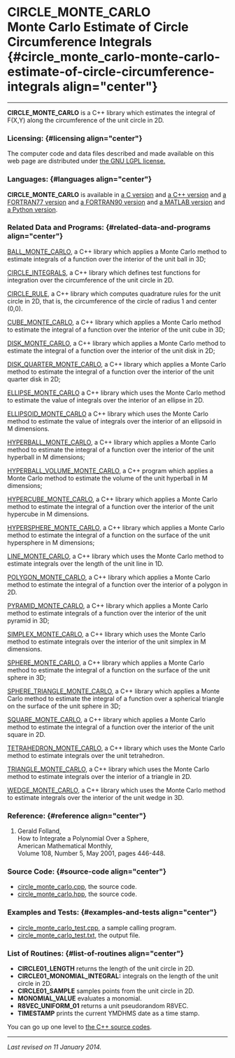 CIRCLE\_MONTE\_CARLO\
Monte Carlo Estimate of Circle Circumference Integrals {#circle_monte_carlo-monte-carlo-estimate-of-circle-circumference-integrals align="center"}
======================================================

------------------------------------------------------------------------

**CIRCLE\_MONTE\_CARLO** is a C++ library which estimates the integral
of F(X,Y) along the circumference of the unit circle in 2D.

### Licensing: {#licensing align="center"}

The computer code and data files described and made available on this
web page are distributed under [the GNU LGPL
license.](../../txt/gnu_lgpl.txt)

### Languages: {#languages align="center"}

**CIRCLE\_MONTE\_CARLO** is available in [a C
version](../../c_src/circle_monte_carlo/circle_monte_carlo.md) and [a
C++ version](../../master/circle_monte_carlo/circle_monte_carlo.md)
and [a FORTRAN77
version](../../f77_src/circle_monte_carlo/circle_monte_carlo.md) and
[a FORTRAN90
version](../../f_src/circle_monte_carlo/circle_monte_carlo.md) and [a
MATLAB version](../../m_src/circle_monte_carlo/circle_monte_carlo.md)
and [a Python
version](../../py_src/circle_monte_carlo/circle_monte_carlo.md).

### Related Data and Programs: {#related-data-and-programs align="center"}

[BALL\_MONTE\_CARLO](../../master/ball_monte_carlo/ball_monte_carlo.md),
a C++ library which applies a Monte Carlo method to estimate integrals
of a function over the interior of the unit ball in 3D;

[CIRCLE\_INTEGRALS](../../master/circle_integrals/circle_integrals.md),
a C++ library which defines test functions for integration over the
circumference of the unit circle in 2D.

[CIRCLE\_RULE](../../master/circle_rule/circle_rule.md), a C++
library which computes quadrature rules for the unit circle in 2D, that
is, the circumference of the circle of radius 1 and center (0,0).

[CUBE\_MONTE\_CARLO](../../master/cube_monte_carlo/cube_monte_carlo.md),
a C++ library which applies a Monte Carlo method to estimate the
integral of a function over the interior of the unit cube in 3D;

[DISK\_MONTE\_CARLO](../../master/disk_monte_carlo/disk_monte_carlo.md),
a C++ library which applies a Monte Carlo method to estimate the
integral of a function over the interior of the unit disk in 2D;

[DISK\_QUARTER\_MONTE\_CARLO](../../master/disk_quarter_monte_carlo/disk_quarter_monte_carlo.md),
a C++ library which applies a Monte Carlo method to estimate the
integral of a function over the interior of the unit quarter disk in 2D;

[ELLIPSE\_MONTE\_CARLO](../../master/ellipse_monte_carlo/ellipse_monte_carlo.md)
a C++ library which uses the Monte Carlo method to estimate the value of
integrals over the interior of an ellipse in 2D.

[ELLIPSOID\_MONTE\_CARLO](../../master/ellipsoid_monte_carlo/ellipsoid_monte_carlo.md)
a C++ library which uses the Monte Carlo method to estimate the value of
integrals over the interior of an ellipsoid in M dimensions.

[HYPERBALL\_MONTE\_CARLO](../../master/hyperball_monte_carlo/hyperball_monte_carlo.md),
a C++ library which applies a Monte Carlo method to estimate the
integral of a function over the interior of the unit hyperball in M
dimensions;

[HYPERBALL\_VOLUME\_MONTE\_CARLO](../../master/hyperball_volume_monte_carlo/hyperball_volume_monte_carlo.md),
a C++ program which applies a Monte Carlo method to estimate the volume
of the unit hyperball in M dimensions;

[HYPERCUBE\_MONTE\_CARLO](../../master/hypercube_monte_carlo/hypercube_monte_carlo.md),
a C++ library which applies a Monte Carlo method to estimate the
integral of a function over the interior of the unit hypercube in M
dimensions.

[HYPERSPHERE\_MONTE\_CARLO](../../master/hypersphere_monte_carlo/hypersphere_monte_carlo.md),
a C++ library which applies a Monte Carlo method to estimate the
integral of a function on the surface of the unit hypersphere in M
dimensions;

[LINE\_MONTE\_CARLO](../../master/line_monte_carlo/line_monte_carlo.md),
a C++ library which uses the Monte Carlo method to estimate integrals
over the length of the unit line in 1D.

[POLYGON\_MONTE\_CARLO](../../master/polygon_monte_carlo/polygon_monte_carlo.md),
a C++ library which applies a Monte Carlo method to estimate the
integral of a function over the interior of a polygon in 2D.

[PYRAMID\_MONTE\_CARLO](../../master/pyramid_monte_carlo/pyramid_monte_carlo.md),
a C++ library which applies a Monte Carlo method to estimate integrals
of a function over the interior of the unit pyramid in 3D;

[SIMPLEX\_MONTE\_CARLO](../../master/simplex_monte_carlo/simplex_monte_carlo.md),
a C++ library which uses the Monte Carlo method to estimate integrals
over the interior of the unit simplex in M dimensions.

[SPHERE\_MONTE\_CARLO](../../master/sphere_monte_carlo/sphere_monte_carlo.md),
a C++ library which applies a Monte Carlo method to estimate the
integral of a function on the surface of the unit sphere in 3D;

[SPHERE\_TRIANGLE\_MONTE\_CARLO](../../master/sphere_triangle_monte_carlo/sphere_triangle_monte_carlo.md),
a C++ library which applies a Monte Carlo method to estimate the
integral of a function over a spherical triangle on the surface of the
unit sphere in 3D;

[SQUARE\_MONTE\_CARLO](../../master/square_monte_carlo/square_monte_carlo.md),
a C++ library which applies a Monte Carlo method to estimate the
integral of a function over the interior of the unit square in 2D.

[TETRAHEDRON\_MONTE\_CARLO](../../master/tetrahedron_monte_carlo/tetrahedron_monte_carlo.md),
a C++ library which uses the Monte Carlo method to estimate integrals
over the unit tetrahedron.

[TRIANGLE\_MONTE\_CARLO](../../master/triangle_monte_carlo/triangle_monte_carlo.md),
a C++ library which uses the Monte Carlo method to estimate integrals
over the interior of a triangle in 2D.

[WEDGE\_MONTE\_CARLO](../../master/wedge_monte_carlo/wedge_monte_carlo.md),
a C++ library which uses the Monte Carlo method to estimate integrals
over the interior of the unit wedge in 3D.

### Reference: {#reference align="center"}

1.  Gerald Folland,\
    How to Integrate a Polynomial Over a Sphere,\
    American Mathematical Monthly,\
    Volume 108, Number 5, May 2001, pages 446-448.

### Source Code: {#source-code align="center"}

-   [circle\_monte\_carlo.cpp](circle_monte_carlo.cpp), the source code.
-   [circle\_monte\_carlo.hpp](circle_monte_carlo.hpp), the source code.

### Examples and Tests: {#examples-and-tests align="center"}

-   [circle\_monte\_carlo\_test.cpp](circle_monte_carlo_test.cpp), a
    sample calling program.
-   [circle\_monte\_carlo\_test.txt](circle_monte_carlo_test.txt), the
    output file.

### List of Routines: {#list-of-routines align="center"}

-   **CIRCLE01\_LENGTH** returns the length of the unit circle in 2D.
-   **CIRCLE01\_MONOMIAL\_INTEGRAL:** integrals on the length of the
    unit circle in 2D.
-   **CIRCLE01\_SAMPLE** samples points from the unit circle in 2D.
-   **MONOMIAL\_VALUE** evaluates a monomial.
-   **R8VEC\_UNIFORM\_01** returns a unit pseudorandom R8VEC.
-   **TIMESTAMP** prints the current YMDHMS date as a time stamp.

You can go up one level to [the C++ source codes](../cpp_src.md).

------------------------------------------------------------------------

*Last revised on 11 January 2014.*
